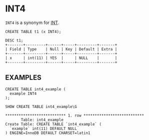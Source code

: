 
# INT4

`INT4` is a synonym for [INT](../../../../general-resources/learning-and-training/video-presentations-and-screencasts/interviews-related-to-mariadb.md).


```
CREATE TABLE t1 (x INT4);

DESC t1;
+-------+---------+------+-----+---------+-------+
| Field | Type    | Null | Key | Default | Extra |
+-------+---------+------+-----+---------+-------+
| x     | int(11) | YES  |     | NULL    |       |
+-------+---------+------+-----+---------+-------+
```

## EXAMPLES


```
CREATE TABLE int4_example (
  example INT4
);
```

```
SHOW CREATE TABLE int4_example\G

*************************** 1. row ***************************
       Table: int4_example
Create Table: CREATE TABLE `int4_example` (
  `example` int(11) DEFAULT NULL
) ENGINE=InnoDB DEFAULT CHARSET=latin1
```
